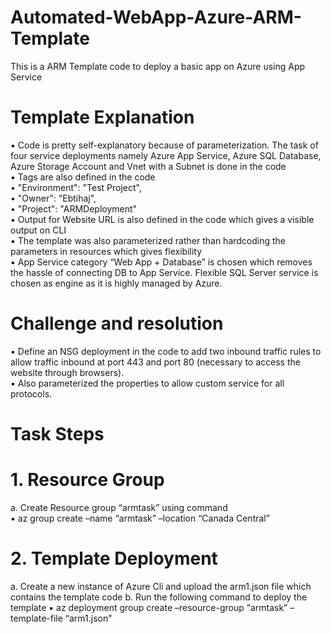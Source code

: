 # Automated-WebApp-Azure-ARM-Template
This is a ARM Template code to deploy a basic app on Azure using App Service <br>

# Template Explanation 
▪ Code is pretty self-explanatory because of parameterization. The task of four service deployments namely Azure App Service, Azure SQL Database, Azure Storage Account and Vnet with a Subnet is done in the code <br>
▪ Tags are also defined in the code <br>
  • "Environment": "Test Project", <br>
  • "Owner": "Ebtihaj", <br>
  • "Project": "ARMDeployment" <br>
▪ Output for Website URL is also defined in the code which gives a visible output on CLI <br>
▪ The template was also parameterized rather than hardcoding the parameters in resources which gives flexibility <br>
▪ App Service category “Web App + Database” is chosen which removes the hassle of connecting DB to App Service. Flexible SQL Server service is chosen as engine as it is highly managed by Azure. <br>

# Challenge and resolution 
▪ Define an NSG deployment in the code to add two inbound traffic rules to allow traffic inbound at port 443 and port 80 (necessary to access the website through 
browsers). <br>
▪ Also parameterized the properties to allow custom service for all protocols.

# Task Steps 
# 1. Resource Group <br> 
  a. Create Resource group “armtask” using command  
    ▪ az group create –name “armtask” –location “Canada Central” 
# 2. Template Deployment  
  a. Create a new instance of Azure Cli and upload the arm1.json file which contains the template code 
  b. Run the following command to deploy the template 
    ▪ az deployment group create –resource-group “armtask” –template-file “arm1.json”

